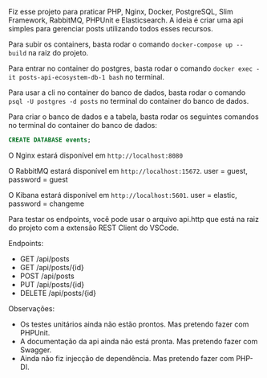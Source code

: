 Fiz esse projeto para praticar PHP, Nginx, Docker, PostgreSQL, Slim Framework, RabbitMQ, PHPUnit e Elasticsearch. 
A ideia é criar uma api simples para gerenciar posts utilizando todos esses recursos.

Para subir os containers, basta rodar o comando `docker-compose up --build` na raiz do projeto.

Para entrar no container do postgres, basta rodar o comando `docker exec -it posts-api-ecosystem-db-1 bash` no terminal.

Para usar a cli no container do banco de dados, basta rodar o comando `psql -U postgres -d posts` no terminal do container do banco de dados.

Para criar o banco de dados e a tabela, basta rodar os seguintes comandos no terminal do container do banco de dados:
```sql
CREATE DATABASE events;

```
O Nginx estará disponível em `http://localhost:8080` 

O RabbitMQ estará disponível em  `http://localhost:15672`. user = guest, password = guest

O Kibana estará disponível em `http://localhost:5601`. user = elastic, password = changeme

Para testar os endpoints, você pode usar o arquivo api.http que está na raiz do projeto com a extensão REST Client do VSCode.

Endpoints:
- GET /api/posts
- GET /api/posts/{id}
- POST /api/posts
- PUT /api/posts/{id}
- DELETE /api/posts/{id}

Observações: 
- Os testes unitários ainda não estão prontos. Mas pretendo fazer com PHPUnit.
- A documentação da api ainda não está pronta. Mas pretendo fazer com Swagger.
- Ainda não fiz injecção de dependência. Mas pretendo fazer com PHP-DI.
